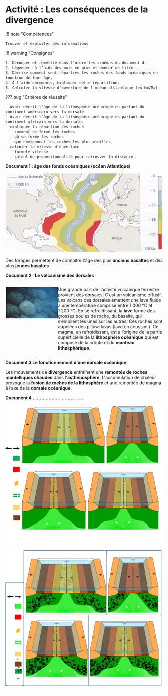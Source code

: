 # Activité : Les conséquences de la divergence

!!! note "Compétences"

    Trouver et exploiter des informations 

!!! warning "Consignes"

    1. Découper et remettre dans l'ordre les schémas du document 4.
    2. Légender  à l’aide des mots en gras et donner un titre
    3. Décrire comment sont réparties les roches des fonds océaniques en fonction de leur âge.
    4. À l’aide documents, expliquer cette répartition.
    5. Calculer la vitesse d'ouverture de l'océan altlantique (en km/Ma)
    
??? bug "Critères de réussite"

    - Avoir décrit l'âge de la lithosphère océanique en partant du continent américain vers la dorsale
    - Avoir décrit l'âge de la lithosphère océanique en partant du continent africain vers la dorsale.
    - expliquer la répartion des roches
      - comment se forme les roches
      - où se forme les roches
      - que deviennent les roches les plus vieilles
    - calculer la vitesse d'ouverture
      - formule vitesse
      - calcul de proportionnalité pour retrouver la distance

**Document 1 : âge des fonds océaniques (océan Atlantique)**

![](Pictures/carteAgeFondsOceans.png)

Des forages permettent de connaitre l'âge des plus **anciens basaltes** et des plus **jeunes basaltes**


**Document 2 : Le volcanisme des dorsales**

<div markdown style="display:flex; flex-direction:row;">

<div markdown style="display:flex; flex-direction:column; flex: 1 1 0;">

![](Pictures/photoPillowLavas.png)

</div>

<div markdown style="display:flex; flex-direction:column; flex: 2 1 0;">

Une grande part de l’activité volcanique terrestre provient des dorsales. C’est un volcanisme effusif. Les volcans des dorsales émettent une lave fluide à une température comprise entre 1 000 °C et 1 200 °C. En se refroidissant, la **lave** forme des grosses boules de roche, du basalte, qui s’empilent les unes sur les autres. Ces roches sont appelées des pillow-lavas (lave en coussins). Ce magma, en refroidissant, est à l’origine de la partie superficielle de la **lithosphère océanique** qui est composé de la crôute et du **manteau lithosphérique**.

</div>
</div>

**Document 3 Le fonctionnement d’une dorsale océanique**

Les mouvements de **divergence** entraînent une **remontée de roches mantelliques chaudes** dans l'**asthénosphère**. L'accumulation de chaleur provoque la **fusion de roches de la lithosphère** et une remontée de magma à l’axe de la **dorsale océanique**.

**Document 4 ...................................**

![](Pictures/etapesDivergences.png)

![](image.png)